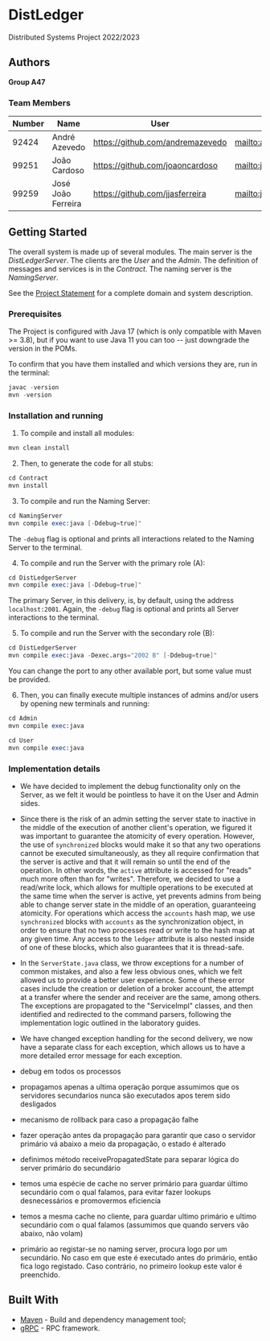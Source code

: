 # DistLedger

Distributed Systems Project 2022/2023

## Authors

**Group A47**

### Team Members

| Number | Name               | User                               | Email                                        |
| ------ | ------------------ | ---------------------------------- | -------------------------------------------- |
| 92424  | André Azevedo      | <https://github.com/andremazevedo> | <mailto:andre.m.azevedo@tecnico.ulisboa.pt>  |
| 99251  | João Cardoso       | <https://github.com/joaoncardoso>  | <mailto:joao.n.m.cardoso@tecnico.ulisboa.pt> |
| 99259  | José João Ferreira | <https://github.com/jjasferreira>  | <mailto:josejoaoferreira@tecnico.ulisboa.pt> |

## Getting Started

The overall system is made up of several modules. The main server is the _DistLedgerServer_. The clients are the _User_
and the _Admin_. The definition of messages and services is in the _Contract_. The naming server
is the _NamingServer_.

See the [Project Statement](https://github.com/tecnico-distsys/DistLedger) for a complete domain and system description.

### Prerequisites

The Project is configured with Java 17 (which is only compatible with Maven >= 3.8), but if you want to use Java 11 you
can too -- just downgrade the version in the POMs.

To confirm that you have them installed and which versions they are, run in the terminal:

```s
javac -version
mvn -version
```

### Installation and running

1. To compile and install all modules:

```s
mvn clean install
```

2. Then, to generate the code for all stubs:

```s
cd Contract
mvn install
```

3. To compile and run the Naming Server:

```s
cd NamingServer
mvn compile exec:java [-Ddebug=true]"
```

The `-debug` flag is optional and prints all interactions related to the Naming Server to the terminal.

4. To compile and run the Server with the primary role (A):

```s
cd DistLedgerServer
mvn compile exec:java [-Ddebug=true]"
```

The primary Server, in this delivery, is, by default, using the address `localhost:2001`.
Again, the `-debug` flag is optional and prints all Server interactions to the terminal.

5. To compile and run the Server with the secondary role (B):

```s
cd DistLedgerServer
mvn compile exec:java -Dexec.args="2002 B" [-Ddebug=true]"
```

You can change the port to any other available port, but some value must be provided.

6. Then, you can finally execute multiple instances of admins and/or users by opening new terminals and running:

```s
cd Admin
mvn compile exec:java
```

```s
cd User
mvn compile exec:java
```

### Implementation details

- We have decided to implement the debug functionality only on the Server, as we felt it would be pointless to have it on the User and Admin sides.
- Since there is the risk of an admin setting the server state to inactive in the middle of the execution of another client's operation, we figured it was important to guarantee the atomicity of every operation. However, the use of `synchronized` blocks would make it so that any two operations cannot be executed simultaneously, as they all require confirmation that the server is active and that it will remain so until the end of the operation. In other words, the `active` attribute is accessed for "reads" much more often than for "writes". Therefore, we decided to use a read/write lock, which allows for multiple operations to be executed at the same time when the server is active, yet prevents admins from being able to change server state in the middle of an operation, guaranteeing atomicity. For operations which access the `accounts` hash map, we use `synchronized` blocks with `accounts` as the synchronization object, in order to ensure that no two processes read or write to the hash map at any given time. Any access to the `ledger` attribute is also nested inside of one of these blocks, which also guarantees that it is thread-safe.
- In the `ServerState.java` class, we throw exceptions for a number of common mistakes, and also a few less obvious ones, which we felt allowed us to provide a better user experience. Some of these error cases include the creation or deletion of a broker account, the attempt at a transfer where the sender and receiver are the same, among others. The exceptions are propagated to the "ServiceImpl" classes, and then identified and redirected to the command parsers, following the implementation logic outlined in the laboratory guides.

- We have changed exception handling for the second delivery, we now have a separate class for each exception, which allows us to have a more detailed error message for each exception.
- debug em todos os processos
- propagamos apenas a ultima operação porque assumimos que os servidores secundarios nunca são executados apos terem sido desligados
- mecanismo de rollback para caso a propagação falhe
- fazer operação antes da propagação para garantir que caso o servidor primário vá abaixo a meio da propagação, o estado é alterado
- definimos método receivePropagatedState para separar lógica do server primário do secundário
- temos uma espécie de cache no server primário para guardar último secundário com o qual falamos, para evitar fazer lookups desnecessários e promovermos eficiencia
- temos a mesma cache no cliente, para guardar ultimo primário e ultimo secundário com o qual falamos (assumimos que quando servers vão abaixo, não volam)
- primário ao registar-se no naming server, procura logo por um secundário. No caso em que este é executado antes do primário, então fica logo registado. Caso contrário, no primeiro lookup este valor é preenchido.

## Built With

- [Maven](https://maven.apache.org/) - Build and dependency management tool;
- [gRPC](https://grpc.io/) - RPC framework.
